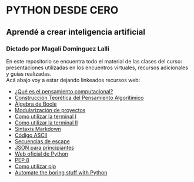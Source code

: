 # PYTHON DESDE CERO
## Aprendé a crear inteligencia artificial
### Dictado por Magalí Dominguez Lalli

En este repositorio se encuentra todo el material de las clases del curso: presentaciones utilizadas en los encuentros virtuales, recursos adicionales y guías realizadas.  
Acá abajo voy a estar dejando linkeados recursos web:  

  * [¿Qué es el pensamiento computacional?](https://programamos.es/que-es-el-pensamiento-computacional/)
  * [Construcción Teorética del Pensamiento Algorítimico](https://portal.amelica.org/ameli/journal/480/4802170021/html/)
  * [Álgebra de Boole](https://bookdown.org/alberto_brunete/intro_automatica/algebraboole.html)
  * [Modularización de proyectos](https://marcoshuck.medium.com/el-poder-modular-dd3bc5b58148)
  * [Como utilizar la terminal I](https://www.youtube.com/watch?v=yra-6WrYA_Y)
  * [Como utilizar la terminal II](https://www.youtube.com/watch?v=1YxHXBsVNGQ)
  * [Sintaxis Markdown](https://markdown.es/sintaxis-markdown/)
  * [Código ASCII](https://elcodigoascii.com.ar/)
  * [Secuencias de escape](https://doc.velneo.com/velneo-vdevelop/proyectos-objetos-y-editores/editores/asistente-de-formulas/secuencias-de-escape-en-cadenas-de-caracteres)
  * [JSON para principiantes](https://blog.hubspot.es/website/que-es-json)
  * [Web oficial de Python](https://www.python.org/)
  * [PEP 8](https://peps.python.org/pep-0008/)
  * [Como utilizar pip](https://www.freecodecamp.org/espanol/news/como-usar-pip-install-en-python/)
  * [Automate the boring stuff with Python](https://automatetheboringstuff.com/)
  
